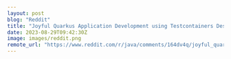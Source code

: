 ```yaml
---
layout: post
blog: "Reddit"
title: "Joyful Quarkus Application Development using Testcontainers Desktop"
date: 2023-08-29T09:42:30Z
image: images/reddit.png
remote_url: "https://www.reddit.com/r/java/comments/164dv4q/joyful_quarkus_application_development_using/"
---
```

